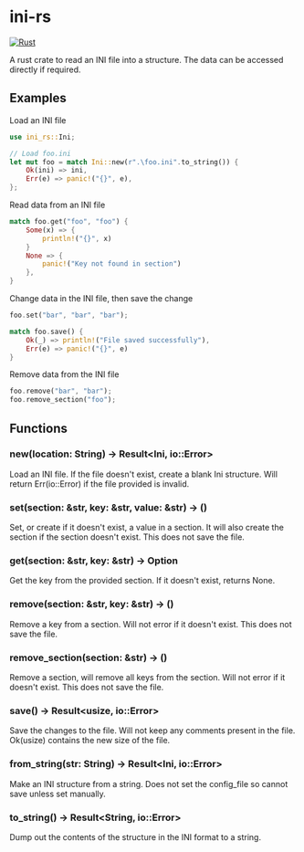 # ini-rs

[![Rust](https://github.com/DawsonThePagan/ini-rs/actions/workflows/rust.yml/badge.svg)](https://github.com/DawsonThePagan/ini-rs/actions/workflows/rust.yml)

A rust crate to read an INI file into a structure. The data can be accessed directly if required.

## Examples

Load an INI file

```Rust
use ini_rs::Ini;

// Load foo.ini
let mut foo = match Ini::new(r".\foo.ini".to_string()) {
    Ok(ini) => ini,
    Err(e) => panic!("{}", e),
};
```

Read data from an INI file
```Rust
match foo.get("foo", "foo") {
    Some(x) => {
        println!("{}", x)
    }
    None => {
        panic!("Key not found in section")
    },
}
```

Change data in the INI file, then save the change
```Rust
foo.set("bar", "bar", "bar");

match foo.save() {
    Ok(_) => println!("File saved successfully"),
    Err(e) => panic!("{}", e)
}
```

Remove data from the INI file
```Rust
foo.remove("bar", "bar");
foo.remove_section("foo");
```

## Functions

### new(location: String) -> Result<Ini, io::Error>
Load an INI file. If the file doesn't exist, create a blank Ini structure.
Will return Err(io::Error) if the file provided is invalid.

### set(section: &str, key: &str, value: &str) -> ()
Set, or create if it doesn't exist, a value in a section.
It will also create the section if the section doesn't exist.
This does not save the file.

### get(section: &str, key: &str) -> Option<String>
Get the key from the provided section.
If it doesn't exist, returns None.

### remove(section: &str, key: &str) -> ()
Remove a key from a section. Will not error if it doesn't exist.
This does not save the file.

### remove_section(section: &str) -> ()
Remove a section, will remove all keys from the section. Will not error if it doesn't exist.
This does not save the file.

### save() -> Result<usize, io::Error>
Save the changes to the file. Will not keep any comments present in the file.
Ok(usize) contains the new size of the file.

### from_string(str: String) -> Result<Ini, io::Error>
Make an INI structure from a string. Does not set the config_file so cannot save unless set manually.

### to_string() -> Result<String, io::Error>
Dump out the contents of the structure in the INI format to a string.
